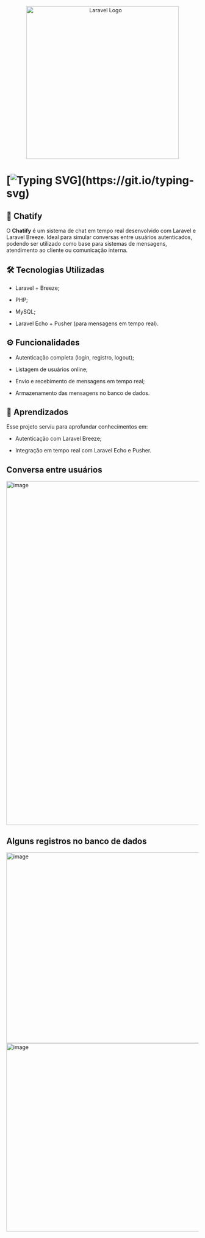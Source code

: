 <p align="center"><a href="https://laravel.com" target="_blank"><img src="https://raw.githubusercontent.com/laravel/art/master/logo-lockup/5%20SVG/2%20CMYK/1%20Full%20Color/laravel-logolockup-cmyk-red.svg" width="400" alt="Laravel Logo"></a></p>

# [![Typing SVG](https://readme-typing-svg.herokuapp.com/?color=FF2D20&size=35&center=true&vCenter=true&width=1000&lines=Aprendendo+a+utilizar+chat!;Mesclando+tecnologias!)](https://git.io/typing-svg)

## 💬 Chatify
O **Chatify** é um sistema de chat em tempo real desenvolvido com Laravel e Laravel Breeze. Ideal para simular conversas entre usuários autenticados, podendo ser utilizado como base para sistemas de mensagens, atendimento ao cliente ou comunicação interna.

## 🛠️ Tecnologias Utilizadas

- Laravel + Breeze;

- PHP;

- MySQL;

- Laravel Echo + Pusher (para mensagens em tempo real).

## ⚙️ Funcionalidades
- Autenticação completa (login, registro, logout);

- Listagem de usuários online;

- Envio e recebimento de mensagens em tempo real;

- Armazenamento das mensagens no banco de dados.

## 🧠 Aprendizados
Esse projeto serviu para aprofundar conhecimentos em:

- Autenticação com Laravel Breeze;

- Integração em tempo real com Laravel Echo e Pusher.
  
## Conversa entre usuários

<img width="900" alt="image" src="https://github.com/user-attachments/assets/b58e75f7-6912-440b-9065-3a3356a96280" />

## Alguns registros no banco de dados

<img width="900" height="499" alt="image" src="https://github.com/user-attachments/assets/0d39d080-8bce-492a-aea7-7d9b22728df4" />

<img width="900" height="493" alt="image" src="https://github.com/user-attachments/assets/8210094a-12a1-4b8e-88e8-f5783af1938c" />
